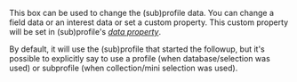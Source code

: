 This box can be used to change the (sub)profile data.  You can change a field
data or an interest data or set a custom property. This custom property will
be set in (sub)profile's [*data property*][data-property].

By default, it will use the (sub)profile that started the followup, but it's
possible to explicitly say to use a profile (when database/selection was used)
or subprofile (when collection/mini selection was used).

[data-property]: https://www.copernica.com/en/documentation/followups-scripting-data
